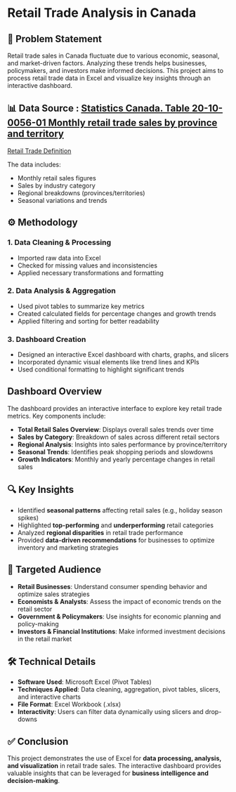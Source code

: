 # Retail Trade Analysis in Canada 

## 📌 Problem Statement
Retail trade sales in Canada fluctuate due to various economic, seasonal, and market-driven factors. Analyzing these trends helps businesses, policymakers, and investors make informed decisions. This project aims to process retail trade data in Excel and visualize key insights through an interactive dashboard.

## 📊 Data Source : [Statistics Canada. Table 20-10-0056-01  Monthly retail trade sales by province and territory](https://www150.statcan.gc.ca/t1/tbl1/en/tv.action?pid=2010005601)

[Retail Trade Definition](https://ised-isde.canada.ca/app/ixb/cis/summary-sommaire/44-45)

The data includes:
- Monthly retail sales figures
- Sales by industry category
- Regional breakdowns (provinces/territories)
- Seasonal variations and trends

## ⚙️ Methodology
### 1. Data Cleaning & Processing
- Imported raw data into Excel
- Checked for missing values and inconsistencies
- Applied necessary transformations and formatting

### 2️. Data Analysis & Aggregation
- Used pivot tables to summarize key metrics
- Created calculated fields for percentage changes and growth trends
- Applied filtering and sorting for better readability

### 3️. Dashboard Creation
- Designed an interactive Excel dashboard with charts, graphs, and slicers
- Incorporated dynamic visual elements like trend lines and KPIs
- Used conditional formatting to highlight significant trends

## Dashboard Overview
The dashboard provides an interactive interface to explore key retail trade metrics. Key components include:
- **Total Retail Sales Overview**: Displays overall sales trends over time
- **Sales by Category**: Breakdown of sales across different retail sectors
- **Regional Analysis**: Insights into sales performance by province/territory
- **Seasonal Trends**: Identifies peak shopping periods and slowdowns
- **Growth Indicators**: Monthly and yearly percentage changes in retail sales

## 🔍 Key Insights
- Identified **seasonal patterns** affecting retail sales (e.g., holiday season spikes)
- Highlighted **top-performing** and **underperforming** retail categories
- Analyzed **regional disparities** in retail trade performance
- Provided **data-driven recommendations** for businesses to optimize inventory and marketing strategies

## 🎯 Targeted Audience
- **Retail Businesses**: Understand consumer spending behavior and optimize sales strategies
- **Economists & Analysts**: Assess the impact of economic trends on the retail sector
- **Government & Policymakers**: Use insights for economic planning and policy-making
- **Investors & Financial Institutions**: Make informed investment decisions in the retail market

## 🛠️ Technical Details
- **Software Used**: Microsoft Excel (Pivot Tables)
- **Techniques Applied**: Data cleaning, aggregation, pivot tables, slicers, and interactive charts
- **File Format**: Excel Workbook (.xlsx)
- **Interactivity**: Users can filter data dynamically using slicers and drop-downs

## ✅ Conclusion
This project demonstrates the use of Excel for **data processing, analysis, and visualization** in retail trade sales. The interactive dashboard provides valuable insights that can be leveraged for **business intelligence and decision-making**.

